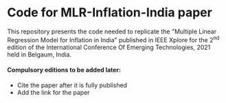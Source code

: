 # Code for MLR-Inflation-India paper

This repository presents the code needed to replicate the "Multiple Linear Regression Model for Inflation in India" published in IEEE Xplore for the 2<sup>nd</sup> edition of the International Conference Of Emerging Technologies, 2021 held in Belgaum, India.



#### Compulsory editions to be added later:

* Cite the paper after it is fully published
* Add the link for the paper



